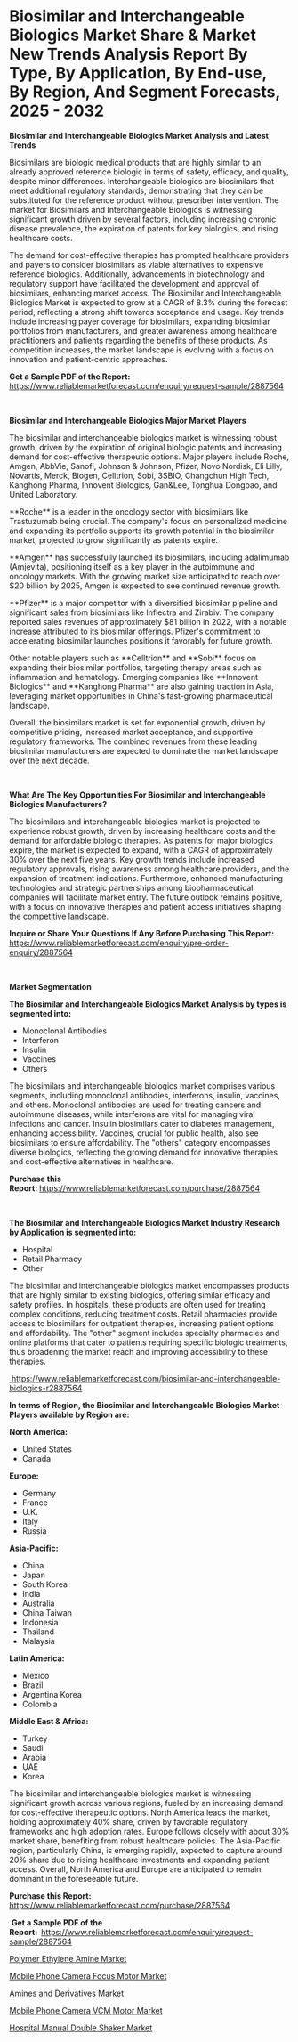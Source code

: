 <p><h1>Biosimilar and Interchangeable Biologics Market Share & Market New Trends Analysis Report By Type, By Application, By End-use, By Region, And Segment Forecasts, 2025 - 2032</h1></p><p><strong>Biosimilar and Interchangeable Biologics Market Analysis and Latest Trends</strong></p>
<p><p>Biosimilars are biologic medical products that are highly similar to an already approved reference biologic in terms of safety, efficacy, and quality, despite minor differences. Interchangeable biologics are biosimilars that meet additional regulatory standards, demonstrating that they can be substituted for the reference product without prescriber intervention. The market for Biosimilars and Interchangeable Biologics is witnessing significant growth driven by several factors, including increasing chronic disease prevalence, the expiration of patents for key biologics, and rising healthcare costs.</p><p>The demand for cost-effective therapies has prompted healthcare providers and payers to consider biosimilars as viable alternatives to expensive reference biologics. Additionally, advancements in biotechnology and regulatory support have facilitated the development and approval of biosimilars, enhancing market access. The Biosimilar and Interchangeable Biologics Market is expected to grow at a CAGR of 8.3% during the forecast period, reflecting a strong shift towards acceptance and usage. Key trends include increasing payer coverage for biosimilars, expanding biosimilar portfolios from manufacturers, and greater awareness among healthcare practitioners and patients regarding the benefits of these products. As competition increases, the market landscape is evolving with a focus on innovation and patient-centric approaches.</p></p>
<p><strong>Get a Sample PDF of the Report:&nbsp;</strong> <a href="https://www.reliablemarketforecast.com/enquiry/request-sample/2887564?utm_campaign=1888&utm_medium=2&utm_source=Github&utm_content=ia&utm_term=14032025&utm_id=biosimilar-and-interchangeable-biologics">https://www.reliablemarketforecast.com/enquiry/request-sample/2887564</a></p>
<p>&nbsp;</p>
<p><strong>Biosimilar and Interchangeable Biologics Major Market Players</strong></p>
<p><p>The biosimilar and interchangeable biologics market is witnessing robust growth, driven by the expiration of original biologic patents and increasing demand for cost-effective therapeutic options. Major players include Roche, Amgen, AbbVie, Sanofi, Johnson & Johnson, Pfizer, Novo Nordisk, Eli Lilly, Novartis, Merck, Biogen, Celltrion, Sobi, 3SBIO, Changchun High Tech, Kanghong Pharma, Innovent Biologics, Gan&Lee, Tonghua Dongbao, and United Laboratory.</p><p>**Roche** is a leader in the oncology sector with biosimilars like Trastuzumab being crucial. The company's focus on personalized medicine and expanding its portfolio supports its growth potential in the biosimilar market, projected to grow significantly as patents expire.</p><p>**Amgen** has successfully launched its biosimilars, including adalimumab (Amjevita), positioning itself as a key player in the autoimmune and oncology markets. With the growing market size anticipated to reach over $20 billion by 2025, Amgen is expected to see continued revenue growth.</p><p>**Pfizer** is a major competitor with a diversified biosimilar pipeline and significant sales from biosimilars like Inflectra and Zirabiv. The company reported sales revenues of approximately $81 billion in 2022, with a notable increase attributed to its biosimilar offerings. Pfizer's commitment to accelerating biosimilar launches positions it favorably for future growth.</p><p>Other notable players such as **Celltrion** and **Sobi** focus on expanding their biosimilar portfolios, targeting therapy areas such as inflammation and hematology. Emerging companies like **Innovent Biologics** and **Kanghong Pharma** are also gaining traction in Asia, leveraging market opportunities in China's fast-growing pharmaceutical landscape.</p><p>Overall, the biosimilars market is set for exponential growth, driven by competitive pricing, increased market acceptance, and supportive regulatory frameworks. The combined revenues from these leading biosimilar manufacturers are expected to dominate the market landscape over the next decade.</p></p>
<p>&nbsp;</p>
<p><strong>What Are The Key Opportunities For Biosimilar and Interchangeable Biologics Manufacturers?</strong></p>
<p><p>The biosimilars and interchangeable biologics market is projected to experience robust growth, driven by increasing healthcare costs and the demand for affordable biologic therapies. As patents for major biologics expire, the market is expected to expand, with a CAGR of approximately 30% over the next five years. Key growth trends include increased regulatory approvals, rising awareness among healthcare providers, and the expansion of treatment indications. Furthermore, enhanced manufacturing technologies and strategic partnerships among biopharmaceutical companies will facilitate market entry. The future outlook remains positive, with a focus on innovative therapies and patient access initiatives shaping the competitive landscape.</p></p>
<p><strong>Inquire or Share Your Questions If Any Before Purchasing This Report:</strong> <a href="https://www.reliablemarketforecast.com/enquiry/pre-order-enquiry/2887564?utm_campaign=1888&utm_medium=2&utm_source=Github&utm_content=ia&utm_term=14032025&utm_id=biosimilar-and-interchangeable-biologics">https://www.reliablemarketforecast.com/enquiry/pre-order-enquiry/2887564</a></p>
<p>&nbsp;</p>
<p><strong>Market Segmentation</strong></p>
<p><strong>The Biosimilar and Interchangeable Biologics Market Analysis by types is segmented into:</strong></p>
<p><ul><li> Monoclonal Antibodies</li><li>Interferon</li><li>Insulin</li><li>Vaccines</li><li>Others </li></ul></p>
<p><p>The biosimilars and interchangeable biologics market comprises various segments, including monoclonal antibodies, interferons, insulin, vaccines, and others. Monoclonal antibodies are used for treating cancers and autoimmune diseases, while interferons are vital for managing viral infections and cancer. Insulin biosimilars cater to diabetes management, enhancing accessibility. Vaccines, crucial for public health, also see biosimilars to ensure affordability. The "others" category encompasses diverse biologics, reflecting the growing demand for innovative therapies and cost-effective alternatives in healthcare.</p></p>
<p><strong>Purchase this Report:&nbsp;</strong><a href="https://www.reliablemarketforecast.com/purchase/2887564?utm_campaign=1888&utm_medium=2&utm_source=Github&utm_content=ia&utm_term=14032025&utm_id=biosimilar-and-interchangeable-biologics">https://www.reliablemarketforecast.com/purchase/2887564</a></p>
<p>&nbsp;</p>
<p><strong>The Biosimilar and Interchangeable Biologics Market Industry Research by Application is segmented into:</strong></p>
<p><ul><li> Hospital</li><li>Retail Pharmacy</li><li>Other </li></ul></p>
<p><p>The biosimilar and interchangeable biologics market encompasses products that are highly similar to existing biologics, offering similar efficacy and safety profiles. In hospitals, these products are often used for treating complex conditions, reducing treatment costs. Retail pharmacies provide access to biosimilars for outpatient therapies, increasing patient options and affordability. The "other" segment includes specialty pharmacies and online platforms that cater to patients requiring specific biologic treatments, thus broadening the market reach and improving accessibility to these therapies.</p></p>
<p><a href="https://www.reliablemarketforecast.com/biosimilar-and-interchangeable-biologics-r2887564?utm_campaign=1888&utm_medium=2&utm_source=Github&utm_content=ia&utm_term=14032025&utm_id=biosimilar-and-interchangeable-biologics">&nbsp;https://www.reliablemarketforecast.com/biosimilar-and-interchangeable-biologics-r2887564</a></p>
<p><strong>In terms of Region, the Biosimilar and Interchangeable Biologics Market Players available by Region are:</strong></p>
<p>
    <p> <strong> North America: </strong>
        <ul>
            <li>United States</li>
            <li>Canada</li>
        </ul>
        </p> 
    <p> <strong> Europe: </strong>
        <ul>
            <li>Germany</li>
            <li>France</li>
            <li>U.K.</li>
            <li>Italy</li>
            <li>Russia</li>
        </ul>
        </p> 
    <p> <strong> Asia-Pacific: </strong>
        <ul>
            <li>China</li>
            <li>Japan</li>
            <li>South Korea</li>
            <li>India</li>
            <li>Australia</li>
            <li>China Taiwan</li>
            <li>Indonesia</li>
            <li>Thailand</li>
            <li>Malaysia</li>
        </ul>
        </p> 
    <p> <strong> Latin America: </strong>
        <ul>
            <li>Mexico</li>
            <li>Brazil</li>
            <li>Argentina Korea</li>
            <li>Colombia</li>
        </ul>
        </p> 
    <p> <strong> Middle East & Africa: </strong>
        <ul>
            <li>Turkey</li>
            <li>Saudi</li>
            <li>Arabia</li>
            <li>UAE</li>
            <li>Korea</li>
        </ul>
    </p>
    </p>
<p><p>The biosimilar and interchangeable biologics market is witnessing significant growth across various regions, fueled by an increasing demand for cost-effective therapeutic options. North America leads the market, holding approximately 40% share, driven by favorable regulatory frameworks and high adoption rates. Europe follows closely with about 30% market share, benefiting from robust healthcare policies. The Asia-Pacific region, particularly China, is emerging rapidly, expected to capture around 20% share due to rising healthcare investments and expanding patient access. Overall, North America and Europe are anticipated to remain dominant in the foreseeable future.</p></p>
<p><strong>Purchase this Report: </strong><a href="https://www.reliablemarketforecast.com/purchase/2887564?utm_campaign=1888&utm_medium=2&utm_source=Github&utm_content=ia&utm_term=14032025&utm_id=biosimilar-and-interchangeable-biologics">https://www.reliablemarketforecast.com/purchase/2887564</a></p>
<p>&nbsp;<strong>Get a Sample PDF of the Report:&nbsp;&nbsp;</strong><a href="https://www.reliablemarketforecast.com/enquiry/request-sample/2887564?utm_campaign=1888&utm_medium=2&utm_source=Github&utm_content=ia&utm_term=14032025&utm_id=biosimilar-and-interchangeable-biologics">https://www.reliablemarketforecast.com/enquiry/request-sample/2887564</a></p>
<p><strong></strong></p>
<p><p><a href="https://github.com/vespigeakexc/Market-Research-Report-List-1/blob/main/polymer-ethylene-amine-market.md?utm_campaign=1888&utm_medium=2&utm_source=Github&utm_content=ia&utm_term=14032025&utm_id=biosimilar-and-interchangeable-biologics">Polymer Ethylene Amine Market</a></p><p><a href="https://github.com/eimutelufta/Market-Research-Report-List-1/blob/main/mobile-phone-camera-focus-motor-market.md?utm_campaign=1888&utm_medium=2&utm_source=Github&utm_content=ia&utm_term=14032025&utm_id=biosimilar-and-interchangeable-biologics">Mobile Phone Camera Focus Motor Market</a></p><p><a href="https://github.com/afghatakito29/Market-Research-Report-List-1/blob/main/amines-and-derivatives-market.md?utm_campaign=1888&utm_medium=2&utm_source=Github&utm_content=ia&utm_term=14032025&utm_id=biosimilar-and-interchangeable-biologics">Amines and Derivatives Market</a></p><p><a href="https://github.com/bartzthateis/Market-Research-Report-List-1/blob/main/mobile-phone-camera-vcm-motor-market.md?utm_campaign=1888&utm_medium=2&utm_source=Github&utm_content=ia&utm_term=14032025&utm_id=biosimilar-and-interchangeable-biologics">Mobile Phone Camera VCM Motor Market</a></p><p><a href="https://github.com/moorsdorak31/Market-Research-Report-List-1/blob/main/hospital-manual-double-shaker-market.md?utm_campaign=1888&utm_medium=2&utm_source=Github&utm_content=ia&utm_term=14032025&utm_id=biosimilar-and-interchangeable-biologics">Hospital Manual Double Shaker Market</a></p></p>